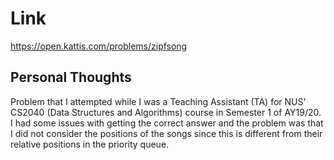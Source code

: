 # Link

https://open.kattis.com/problems/zipfsong

## Personal Thoughts

Problem that I attempted while I was a Teaching Assistant (TA) for NUS' CS2040 (Data Structures and Algorithms) course in Semester 1 of AY19/20. I had some issues with getting the correct answer and the problem was that I did not consider the positions of the songs since this is different from their relative positions in the priority queue.

